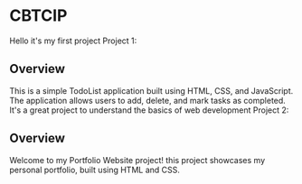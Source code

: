 # CBTCIP
Hello it's my first project
Project 1:
## Overview
This is a simple TodoList application built using HTML, CSS, and JavaScript. The application allows users to add, delete, and mark tasks as completed. It's a great project to understand the basics of web development
Project 2:
## Overview
Welcome to my Portfolio Website project! this project showcases my personal portfolio, built using HTML and CSS.

